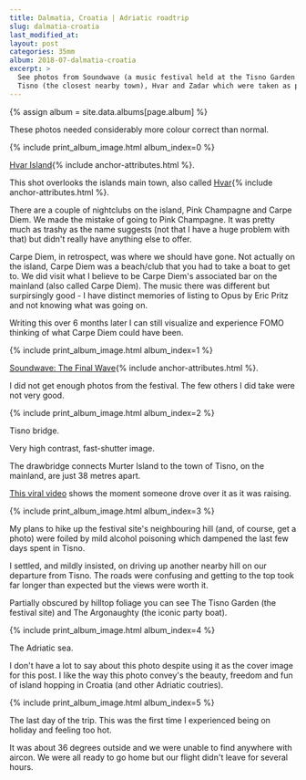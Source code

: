 ```yaml
---
title: Dalmatia, Croatia | Adriatic roadtrip
slug: dalmatia-croatia
last_modified_at:
layout: post
categories: 35mm
album: 2018-07-dalmatia-croatia
excerpt: >
  See photos from Soundwave (a music festival held at the Tisno Garden in Croatia),
  Tisno (the closest nearby town), Hvar and Zadar which were taken as part of a 12 day roadtrip through adriatic countries Croatia and Bosnia.
---
```

{% assign album = site.data.albums[page.album] %}

These photos needed considerably more colour correct than normal.

{% include print_album_image.html album_index=0 %}

[Hvar Island][hvar-island]{% include anchor-attributes.html %}.

This shot overlooks the islands main town, also called [Hvar][hvar-town]{% include anchor-attributes.html %}.

There are a couple of nightclubs on the island, Pink Champagne and Carpe Diem. We made the mistake of going to Pink Champagne. It was pretty much as trashy as the name suggests (not that I have a huge problem with that) but didn't really have anything else to offer.

Carpe Diem, in retrospect, was where we should have gone. Not actually on the island, Carpe Diem was a beach/club that you had to take a boat to get to. We did visit what I believe to be Carpe Diem's associated bar on the mainland (also called Carpe Diem). The music there was different but surpirsingly good - I have distinct memories of listing to Opus by Eric Pritz and not knowing what was going on.

Writing this over 6 months later I can still visualize and experience FOMO thinking of what Carpe Diem could have been.

{% include print_album_image.html album_index=1 %}

[Soundwave: The Final Wave][soundwavecroatia]{% include anchor-attributes.html %}.

I did not get enough photos from the festival. The few others I did take were not very good.

{% include print_album_image.html album_index=2 %}

Tisno bridge.

Very high contrast, fast-shutter image.

The drawbridge connects Murter Island to the town of Tisno, on the mainland, are just 38 metres apart.

[This viral video](tisno-bridge-jump) shows the moment someone drove over it as it was raising.

{% include print_album_image.html album_index=3 %}

My plans to hike up the festival site's neighbouring hill (and, of course, get a photo) were foiled by mild alcohol poisoning which dampened the last few days spent in Tisno.

I settled, and mildly insisted, on driving up another nearby hill on our departure from Tisno. The roads were confusing and getting to the top took far longer than expected but the views were worth it.

Partially obscured by hilltop foliage you can see The Tisno Garden (the festival site) and The Argonaughty (the iconic party boat).

{% include print_album_image.html album_index=4 %}

The Adriatic sea.

I don't have a lot to say about this photo despite using it as the cover image for this post. I like the way this photo convey's the beauty, freedom and fun of island hopping in Croatia (and other Adriatic coutries).

{% include print_album_image.html album_index=5 %}

The last day of the trip. This was the first time I experienced being on holiday and feeling too hot.

It was about 36 degrees outside and we were unable to find anywhere with aircon. We were all ready to go home but our flight didn't leave for several hours.

[hvar-island]: https://en.wikipedia.org/wiki/Hvar
[hvar-town]: https://en.wikipedia.org/wiki/Hvar_(city)
[soundwavecroatia]: https://web.archive.org/web/20180726023514/https://www.soundwavecroatia.com/
[tisno-bridge-jump]: https://www.youtube.com/watch?v=-Hr98LHjq1Q
[tisno-bridge-jump-newsflare]: https://www.newsflare.com/video/24021/crime-accidents/car-jumps-across-rising-bridge-in-croatia?a=on
